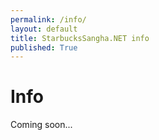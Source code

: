 ```yaml
---
permalink: /info/
layout: default
title: StarbucksSangha.NET info
published: True
---
```

# Info

Coming soon...
